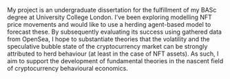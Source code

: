 
My project is an undergraduate dissertation for the fulfillment of my BASc degree at University College London. I’ve been exploring modelling NFT price movements and would like to use a herding agent-based model to forecast these.  By subsequently evaluating its success using gathered data from OpenSea, I hope to substantiate theories that the volatility and the speculative bubble state of the cryptocurrency market can be strongly attributed to herd behaviour (at least in the case of NFT assets). As such, I aim to support the development of fundamental theories in the nascent field of cryptocurrency behavioural economics.